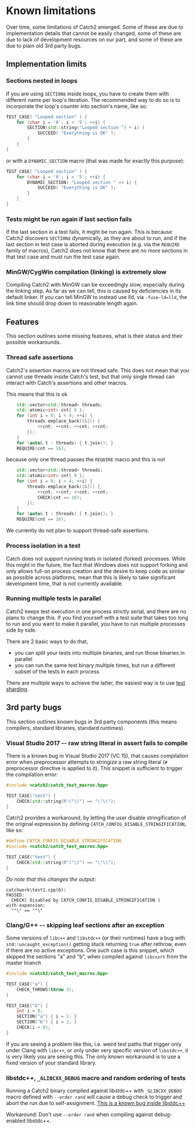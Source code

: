<a id="top"></a>

# Known limitations

Over time, some limitations of Catch2 emerged. Some of these are due
to implementation details that cannot be easily changed, some of these
are due to lack of development resources on our part, and some of these
are due to plain old 3rd party bugs.

## Implementation limits

### Sections nested in loops

If you are using `SECTION`s inside loops, you have to create them with
different name per loop's iteration. The recommended way to do so is to
incorporate the loop's counter into section's name, like so:

```cpp
TEST_CASE( "Looped section" ) {
    for (char i = '0'; i < '5'; ++i) {
        SECTION(std::string("Looped section ") + i) {
            SUCCEED( "Everything is OK" );
        }
    }
}
```

or with a `DYNAMIC_SECTION` macro (that was made for exactly this purpose):

```cpp
TEST_CASE( "Looped section" ) {
    for (char i = '0'; i < '5'; ++i) {
        DYNAMIC_SECTION( "Looped section " << i) {
            SUCCEED( "Everything is OK" );
        }
    }
}
```

### Tests might be run again if last section fails

If the last section in a test fails, it might be run again. This is because
Catch2 discovers `SECTION`s dynamically, as they are about to run, and
if the last section in test case is aborted during execution (e.g. via
the `REQUIRE` family of macros), Catch2 does not know that there are no
more sections in that test case and must run the test case again.

### MinGW/CygWin compilation (linking) is extremely slow

Compiling Catch2 with MinGW can be exceedingly slow, especially during
the linking step. As far as we can tell, this is caused by deficiencies
in its default linker. If you can tell MinGW to instead use lld, via
`-fuse-ld=lld`, the link time should drop down to reasonable length
again.

## Features

This section outlines some missing features, what is their status and their possible workarounds.

### Thread safe assertions

Catch2's assertion macros are not thread safe. This does not mean that
you cannot use threads inside Catch's test, but that only single thread
can interact with Catch's assertions and other macros.

This means that this is ok

```cpp
    std::vector<std::thread> threads;
    std::atomic<int> cnt{ 0 };
    for (int i = 0; i < 4; ++i) {
        threads.emplace_back([&]() {
            ++cnt; ++cnt; ++cnt; ++cnt;
        });
    }
    for (auto& t : threads) { t.join(); }
    REQUIRE(cnt == 16);
```

because only one thread passes the `REQUIRE` macro and this is not

```cpp
    std::vector<std::thread> threads;
    std::atomic<int> cnt{ 0 };
    for (int i = 0; i < 4; ++i) {
        threads.emplace_back([&]() {
            ++cnt; ++cnt; ++cnt; ++cnt;
            CHECK(cnt == 16);
        });
    }
    for (auto& t : threads) { t.join(); }
    REQUIRE(cnt == 16);
```

We currently do not plan to support thread-safe assertions.

### Process isolation in a test

Catch does not support running tests in isolated (forked) processes. While this might in the future, the fact that
Windows does not support forking and only allows full-on process creation and the desire to keep code as similar as
possible across platforms, mean that this is likely to take significant development time, that is not currently
available.

### Running multiple tests in parallel

Catch2 keeps test execution in one process strictly serial, and there
are no plans to change this. If you find yourself with a test suite
that takes too long to run and you want to make it parallel, you have
to run multiple processes side by side.

There are 2 basic ways to do that,

* you can split your tests into multiple binaries, and run those binaries
  in parallel
* you can run the same test binary multiple times, but run a different
  subset of the tests in each process

There are multiple ways to achieve the latter, the easiest way is to use
[test sharding](command-line.md#test-sharding).

## 3rd party bugs

This section outlines known bugs in 3rd party components (this means compilers, standard libraries, standard runtimes).

### Visual Studio 2017 -- raw string literal in assert fails to compile

There is a known bug in Visual Studio 2017 (VC 15), that causes compilation
error when preprocessor attempts to stringize a raw string literal
(`#` preprocessor directive is applied to it). This snippet is sufficient
to trigger the compilation error:

```cpp
#include <catch2/catch_test_macros.hpp>

TEST_CASE("test") {
    CHECK(std::string(R"("\)") == "\"\\");
}
```

Catch2 provides a workaround, by letting the user disable stringification
of the original expression by defining `CATCH_CONFIG_DISABLE_STRINGIFICATION`,
like so:

```cpp
#define CATCH_CONFIG_DISABLE_STRINGIFICATION
#include <catch2/catch_test_macros.hpp>

TEST_CASE("test") {
    CHECK(std::string(R"("\)") == "\"\\");
}
```

_Do note that this changes the output:_

```
catchwork\test1.cpp(6):
PASSED:
  CHECK( Disabled by CATCH_CONFIG_DISABLE_STRINGIFICATION )
with expansion:
  ""\" == ""\"
```

### Clang/G++ -- skipping leaf sections after an exception

Some versions of `libc++` and `libstdc++` (or their runtimes) have a bug with `std::uncaught_exception()` getting stuck
returning `true` after rethrow, even if there are no active exceptions. One such case is this snippet, which skipped the
sections "a" and "b", when compiled against `libcxxrt` from the master branch

```cpp
#include <catch2/catch_test_macros.hpp>

TEST_CASE("a") {
    CHECK_THROWS(throw 3);
}

TEST_CASE("b") {
    int i = 0;
    SECTION("a") { i = 1; }
    SECTION("b") { i = 2; }
    CHECK(i > 0);
}
```

If you are seeing a problem like this, i.e. weird test paths that trigger only under Clang with `libc++`, or only under
very specific version of `libstdc++`, it is very likely you are seeing this. The only known workaround is to use a fixed
version of your standard library.

### libstdc++, `_GLIBCXX_DEBUG` macro and random ordering of tests

Running a Catch2 binary compiled against libstdc++ with `_GLIBCXX_DEBUG`
macro defined with `--order rand` will cause a debug check to trigger and
abort the run due to self-assignment.
[This is a known bug inside libstdc++](https://stackoverflow.com/questions/22915325/avoiding-self-assignment-in-stdshuffle/23691322)

Workaround: Don't use `--order rand` when compiling against debug-enabled
libstdc++.
